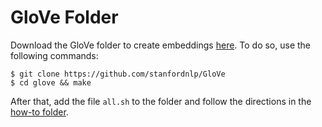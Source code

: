 # GloVe Folder
Download the GloVe folder to create embeddings [here](https://github.com/stanfordnlp/GloVe). To do so, use the following commands:

```
$ git clone https://github.com/stanfordnlp/GloVe
$ cd glove && make
```

After that, add the file `all.sh` to the folder and follow the directions in the [how-to folder](https://github.com/Sairamvinay/Code-Generation-Classification-QA/tree/Embeddings/how-to).
